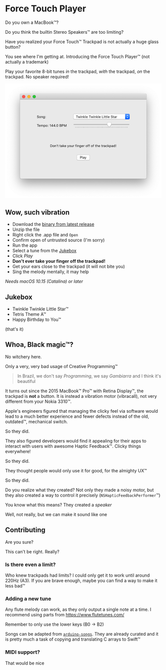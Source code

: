 # Force Touch Player

Do you own a MacBook™?

Do you think the builtin Stereo Speakers™ are too limiting?

Have you realized your Force Touch™ Trackpad is not actually a huge glass button?

You see where I'm getting at. Introducing the Force Touch Player™ (not actually a trademark)

Play your favorite 8-bit tunes _in_ the trackpad, _with_ the trackpad, _on_ the trackpad. No speaker required!

![Screenshot](./docs/screenshot.png)

## Wow, such vibration

- Download the [binary from latest release](https://github.com/danilofuchs/ForceTouchPlayer/releases)
- Unzip the file
- Right click the .app file and `Open`
- Confirm open of untrusted source (I'm sorry)
- Run the app
- Select a tune from the [Jukebox](#jukebox)
- Click _Play_
- **Don't ever take your finger off the trackpad!**
- Get your ears close to the trackpad (it will not bite you)
- Sing the melody mentally, it may help

_Needs macOS 10.15 (Catalina) or later_

## Jukebox

- Twinkle Twinkle Little Star™
- Tetris Theme A™
- Happy Birthday to You™

(that's it)

## Whoa, Black magic™?

No witchery here.

Only a very, very bad usage of Creative Programming™

> In Brazil, we don't say _Programming_, we say _Gambiarra_ and I think it's beautiful

It turns out since the 2015 MacBook™ Pro™ with Retina Display™, the trackpad is **not** a button. It is instead a vibration motor (vibracall), not very different from your Nokia 3310™.

Apple's engineers figured that managing the clicky feel via software would lead to a much better experience and fewer defects instead of the old, outdated™, mechanical switch.

So they did.

They also figured developers would find it appealing for their apps to interact with users with awesome Haptic Feedback™. Clicky things everywhere!

So they did.

They thought people would only use it for good, for the almighty UX™

So they did.

Do you realize what they created? Not only they made a noisy motor, but they also created a way to control it precisely (`NSHapticFeedbackPerformer`™)

You know what this means? They created a _speaker_

Well, not really, but we can make it sound like one

## Contributing

Are you sure?

This can't be right. Really?

### Is there even a limit?

Who knew trackpads had limits? I could only get it to work until around 220Hz (A3). If you are brave enough, maybe you can find a way to make it less bad™

### Adding a new tune

Any flute melody can work, as they only output a single note at a time. I recommend using parts from https://www.flutetunes.com/

Remember to only use the lower keys (B0 -> B2)

Songs can be adapted from [`arduino-songs`](https://github.com/robsoncouto/arduino-songs). They are already curated and it is pretty much a task of copying and translating C arrays to Swift™

### MIDI support?

That would be nice
